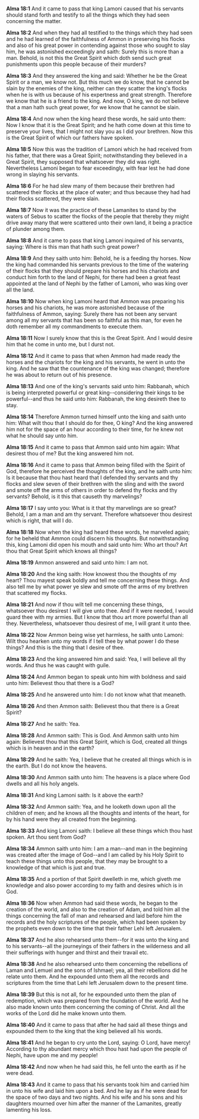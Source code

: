 **Alma 18:1** And it came to pass that king Lamoni caused that his servants should stand forth and testify to all the things which they had seen concerning the matter.

**Alma 18:2** And when they had all testified to the things which they had seen and he had learned of the faithfulness of Ammon in preserving his flocks and also of his great power in contending against those who sought to slay him, he was astonished exceedingly and saith: Surely this is more than a man. Behold, is not this the Great Spirit which doth send such great punishments upon this people because of their murders?

**Alma 18:3** And they answered the king and said: Whether he be the Great Spirit or a man, we know not. But this much we do know, that he cannot be slain by the enemies of the king, neither can they scatter the king's flocks when he is with us because of his expertness and great strength. Therefore we know that he is a friend to the king. And now, O king, we do not believe that a man hath such great power, for we know that he cannot be slain.

**Alma 18:4** And now when the king heard these words, he said unto them: Now I know that it is the Great Spirit; and he hath come down at this time to preserve your lives, that I might not slay you as I did your brethren. Now this is the Great Spirit of which our fathers have spoken.

**Alma 18:5** Now this was the tradition of Lamoni which he had received from his father, that there was a Great Spirit; notwithstanding they believed in a Great Spirit, they supposed that whatsoever they did was right. Nevertheless Lamoni began to fear exceedingly, with fear lest he had done wrong in slaying his servants.

**Alma 18:6** For he had slew many of them because their brethren had scattered their flocks at the place of water; and thus because they had had their flocks scattered, they were slain.

**Alma 18:7** Now it was the practice of these Lamanites to stand by the waters of Sebus to scatter the flocks of the people that thereby they might drive away many that were scattered unto their own land, it being a practice of plunder among them.

**Alma 18:8** And it came to pass that king Lamoni inquired of his servants, saying: Where is this man that hath such great power?

**Alma 18:9** And they saith unto him: Behold, he is a feeding thy horses. Now the king had commanded his servants previous to the time of the watering of their flocks that they should prepare his horses and his chariots and conduct him forth to the land of Nephi, for there had been a great feast appointed at the land of Nephi by the father of Lamoni, who was king over all the land.

**Alma 18:10** Now when king Lamoni heard that Ammon was preparing his horses and his chariots, he was more astonished because of the faithfulness of Ammon, saying: Surely there has not been any servant among all my servants that has been so faithful as this man, for even he doth remember all my commandments to execute them.

**Alma 18:11** Now I surely know that this is the Great Spirit. And I would desire him that he come in unto me, but I durst not.

**Alma 18:12** And it came to pass that when Ammon had made ready the horses and the chariots for the king and his servants, he went in unto the king. And he saw that the countenance of the king was changed; therefore he was about to return out of his presence.

**Alma 18:13** And one of the king's servants said unto him: Rabbanah, which is being interpreted powerful or great king--considering their kings to be powerful--and thus he said unto him: Rabbanah, the king desireth thee to stay.

**Alma 18:14** Therefore Ammon turned himself unto the king and saith unto him: What wilt thou that I should do for thee, O king? And the king answered him not for the space of an hour according to their time, for he knew not what he should say unto him.

**Alma 18:15** And it came to pass that Ammon said unto him again: What desirest thou of me? But the king answered him not.

**Alma 18:16** And it came to pass that Ammon being filled with the Spirit of God, therefore he perceived the thoughts of the king, and he saith unto him: Is it because that thou hast heard that I defended thy servants and thy flocks and slew seven of their brethren with the sling and with the sword and smote off the arms of others in order to defend thy flocks and thy servants? Behold, is it this that causeth thy marvelings?

**Alma 18:17** I say unto you: What is it that thy marvelings are so great? Behold, I am a man and am thy servant. Therefore whatsoever thou desirest which is right, that will I do.

**Alma 18:18** Now when the king had heard these words, he marveled again; for he beheld that Ammon could discern his thoughts. But notwithstanding this, king Lamoni did open his mouth and said unto him: Who art thou? Art thou that Great Spirit which knows all things?

**Alma 18:19** Ammon answered and said unto him: I am not.

**Alma 18:20** And the king saith: How knowest thou the thoughts of my heart? Thou mayest speak boldly and tell me concerning these things. And also tell me by what power ye slew and smote off the arms of my brethren that scattered my flocks.

**Alma 18:21** And now if thou wilt tell me concerning these things, whatsoever thou desirest I will give unto thee. And if it were needed, I would guard thee with my armies. But I know that thou art more powerful than all they. Nevertheless, whatsoever thou desirest of me, I will grant it unto thee.

**Alma 18:22** Now Ammon being wise yet harmless, he saith unto Lamoni: Wilt thou hearken unto my words if I tell thee by what power I do these things? And this is the thing that I desire of thee.

**Alma 18:23** And the king answered him and said: Yea, I will believe all thy words. And thus he was caught with guile.

**Alma 18:24** And Ammon began to speak unto him with boldness and said unto him: Believest thou that there is a God?

**Alma 18:25** And he answered unto him: I do not know what that meaneth.

**Alma 18:26** And then Ammon saith: Believest thou that there is a Great Spirit?

**Alma 18:27** And he saith: Yea.

**Alma 18:28** And Ammon saith: This is God. And Ammon saith unto him again: Believest thou that this Great Spirit, which is God, created all things which is in heaven and in the earth?

**Alma 18:29** And he saith: Yea, I believe that he created all things which is in the earth. But I do not know the heavens.

**Alma 18:30** And Ammon saith unto him: The heavens is a place where God dwells and all his holy angels.

**Alma 18:31** And king Lamoni saith: Is it above the earth?

**Alma 18:32** And Ammon saith: Yea, and he looketh down upon all the children of men; and he knows all the thoughts and intents of the heart, for by his hand were they all created from the beginning.

**Alma 18:33** And king Lamoni saith: I believe all these things which thou hast spoken. Art thou sent from God?

**Alma 18:34** Ammon saith unto him: I am a man--and man in the beginning was created after the image of God--and I am called by his Holy Spirit to teach these things unto this people, that they may be brought to a knowledge of that which is just and true.

**Alma 18:35** And a portion of that Spirit dwelleth in me, which giveth me knowledge and also power according to my faith and desires which is in God.

**Alma 18:36** Now when Ammon had said these words, he began to the creation of the world, and also to the creation of Adam, and told him all the things concerning the fall of man and rehearsed and laid before him the records and the holy scriptures of the people, which had been spoken by the prophets even down to the time that their father Lehi left Jerusalem.

**Alma 18:37** And he also rehearsed unto them--for it was unto the king and to his servants--all the journeyings of their fathers in the wilderness and all their sufferings with hunger and thirst and their travail etc.

**Alma 18:38** And he also rehearsed unto them concerning the rebellions of Laman and Lemuel and the sons of Ishmael; yea, all their rebellions did he relate unto them. And he expounded unto them all the records and scriptures from the time that Lehi left Jerusalem down to the present time.

**Alma 18:39** But this is not all, for he expounded unto them the plan of redemption, which was prepared from the foundation of the world. And he also made known unto them concerning the coming of Christ. And all the works of the Lord did he make known unto them.

**Alma 18:40** And it came to pass that after he had said all these things and expounded them to the king that the king believed all his words.

**Alma 18:41** And he began to cry unto the Lord, saying: O Lord, have mercy! According to thy abundant mercy which thou hast had upon the people of Nephi, have upon me and my people!

**Alma 18:42** And now when he had said this, he fell unto the earth as if he were dead.

**Alma 18:43** And it came to pass that his servants took him and carried him in unto his wife and laid him upon a bed. And he lay as if he were dead for the space of two days and two nights. And his wife and his sons and his daughters mourned over him after the manner of the Lamanites, greatly lamenting his loss.


